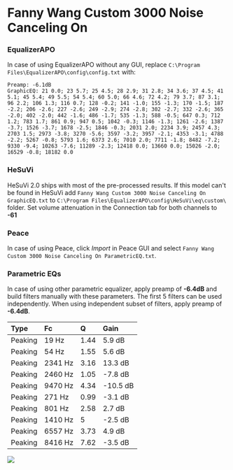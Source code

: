 # Fanny Wang Custom 3000 Noise Canceling On

### EqualizerAPO
In case of using EqualizerAPO without any GUI, replace `C:\Program Files\EqualizerAPO\config\config.txt`
with:
```
Preamp: -6.1dB
GraphicEQ: 21 0.0; 23 5.7; 25 4.5; 28 2.9; 31 2.8; 34 3.6; 37 4.5; 41 5.1; 45 5.4; 49 5.5; 54 5.4; 60 5.0; 66 4.6; 72 4.2; 79 3.7; 87 3.1; 96 2.2; 106 1.3; 116 0.7; 128 -0.2; 141 -1.0; 155 -1.3; 170 -1.5; 187 -2.2; 206 -2.6; 227 -2.6; 249 -2.9; 274 -2.8; 302 -2.7; 332 -2.6; 365 -2.0; 402 -2.0; 442 -1.6; 486 -1.7; 535 -1.3; 588 -0.5; 647 0.3; 712 1.2; 783 1.7; 861 0.9; 947 0.5; 1042 -0.3; 1146 -1.3; 1261 -2.6; 1387 -3.7; 1526 -3.7; 1678 -2.5; 1846 -0.3; 2031 2.0; 2234 3.9; 2457 4.3; 2703 1.5; 2973 -3.8; 3270 -5.6; 3597 -3.2; 3957 -2.1; 4353 -3.1; 4788 -2.2; 5267 -0.8; 5793 1.6; 6373 2.6; 7010 2.0; 7711 -1.8; 8482 -7.2; 9330 -9.4; 10263 -7.6; 11289 -2.3; 12418 0.0; 13660 0.0; 15026 -2.0; 16529 -0.8; 18182 0.0
```

### HeSuVi
HeSuVi 2.0 ships with most of the pre-processed results. If this model can't be found in HeSuVi add
`Fanny Wang Custom 3000 Noise Canceling On GraphicEQ.txt` to `C:\Program Files\EqualizerAPO\config\HeSuVi\eq\custom\` folder.
Set volume attenuation in the Connection tab for both channels to **-61**

### Peace
In case of using Peace, click *Import* in Peace GUI and select `Fanny Wang Custom 3000 Noise Canceling On ParametricEQ.txt`.

### Parametric EQs
In case of using other parametric equalizer, apply preamp of **-6.4dB** and build filters manually
with these parameters. The first 5 filters can be used independently.
When using independent subset of filters, apply preamp of **-6.4dB**.

| Type    | Fc      |    Q | Gain     |
|:--------|:--------|:-----|:---------|
| Peaking | 19 Hz   | 1.44 | 5.9 dB   |
| Peaking | 54 Hz   | 1.55 | 5.6 dB   |
| Peaking | 2341 Hz | 3.16 | 13.3 dB  |
| Peaking | 2460 Hz | 1.05 | -7.8 dB  |
| Peaking | 9470 Hz | 4.34 | -10.5 dB |
| Peaking | 271 Hz  | 0.99 | -3.1 dB  |
| Peaking | 801 Hz  | 2.58 | 2.7 dB   |
| Peaking | 1410 Hz | 5    | -2.5 dB  |
| Peaking | 6557 Hz | 3.73 | 4.9 dB   |
| Peaking | 8416 Hz | 7.62 | -3.5 dB  |

![](https://raw.githubusercontent.com/jaakkopasanen/AutoEq/master/results/innerfidelity/sbaf-serious/Fanny%20Wang%20Custom%203000%20Noise%20Canceling%20On/Fanny%20Wang%20Custom%203000%20Noise%20Canceling%20On.png)
